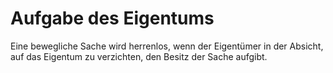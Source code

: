 # Aufgabe des Eigentums

Eine bewegliche Sache wird herrenlos, wenn der Eigentümer in der Absicht, auf das Eigentum zu verzichten, den Besitz der Sache aufgibt.